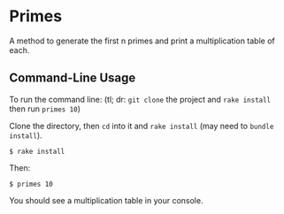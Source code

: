 # Primes

A method to generate the first n primes and print a multiplication table of each.

## Command-Line Usage

To run the command line:
(tl; dr: `git clone` the project and `rake install` then run `primes 10`)

Clone the directory, then `cd` into it and `rake install` (may need to `bundle install`).
```
$ rake install
```
Then:
```
$ primes 10
```
You should see a multiplication table in your console.
